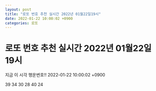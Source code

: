 ```yaml
---
layout: post
title: "로또 번호 추천 실시간 2022년 01월22일19시"
date: 2022-01-22 10:00:02 +0900
categories: 로또
---
```


# 로또 번호 추천 실시간 2022년 01월22일19시

지금 이 시각 행운번호!! 2022-01-22 10:00:02 +0900

 39  34  30  28  40  24 

